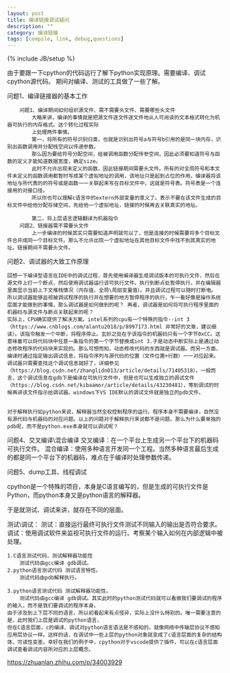 ```yaml
---
layout: post
title: 编译链接调试疑问
description: ""
category: 编译链接
tags: [compile, link, debug,questions]
---
```

{% include JB/setup %}

由于要跟一下cpython的代码运行了解下python实现原理。需要编译、调试cpython源代码。
期间对编译、测试的工具做了一些了解。

问题1、编译链接器的基本工作

		问题1、编译期间如何组织源文件、需不需要头文件、需要哪些头文件
			大略来讲，编译的事情就是把源文件逐文件逐文件地从人可阅读的文本格式转化为机器可执行的内存格式。这个转化过程实际
			上处理两件事情。
			第一，将所有的符号识别归类，也就是识别出符号a与符号b引用的是同一块内存，识别出函数调用并分配栈空间以传递参数。
			那么因为要给符号分配空间，给被调用函数分配传参空间，因此必须要知道符号与函数的定义才能知道数据宽度，确定size。
			此时不允许出现未定义的函数，因此链接期间需要头文件。所有的对全局符号和本文件未定义的函数调用都暂时写成某个虚拟地址的调用，该地址只是起到占位的作用，编译器将该地址与所代表的的符号或是函数一一关联起来写在目标文件中，这就是符号表。符号表是一个连接用的对接口径。
			所以你也可以理解c语言中的extern外部变量的意义了。表示不要在该文件生成的目标文件中给他分配存储空间，先给他一个虚拟地址，链接的时候再去关联真实的地址。

			第二，将上层语言逻辑翻译为机器指令 
		问题2、链接器需不需要头文件
			上一步编译的时候其实只需要知道声明就可以了，但是连接的时候需要将多个目标文件合并成同一个目标文件。那么不允许出现一个虚拟地址在其他目标文件中找不到其真实的地址。链接期间不需要头文件。

问题2、调试器的大致工作原理

	回想一下编译型语言在IDE中的调试过程，首先使用编译器生成调试版本的可执行文件，然后在源文件上打一个断点，然后使用调试器运行该可执行文件。执行到断点处暂停执行，并在编辑器里面显示当前上下文堆栈情况（内存值、全局\局部变量值）。并且调试过程可以随时打断电。
	所以调试器能够监视被调试程序的执行并在想要的地方暂停程序的执行，乍一看好像是操作系统层面才能做到的事情，那么调试器是如何做到的呢？ 再者，调试器是如何将可执行程序里面的机器码与源文件与断点关联起来的呢？
	实际上，CPU确实提供了解决方案。intel系列的cpu有一个特殊的指令--int 3（https://www.cnblogs.com/alantu2018/p/8997173.html 非常好的文章，建议细读）。该指令触发一个中断，将程序停止。玄妙之处在于该指令的机器码只有一个字节0xCC。这意味着可以将代码块中任意一条指令的第一个字节替换成int 3.于是动态中断实际上是通过动态修改程序的代码块来实现的。那么可想而知，动态修改代码的东西就是调试器。而另一方面，编译时通过指定输出调试信息，将指令序列与源代码的位置（文件位置+行数）一一对应起来。调试器只需要查找这个调试信息就好了，详细参见（https://blog.csdn.net/zhanglidn013/article/details/71405318）。一般而言，这个调试信息在gdb下是编译在可执行文件中，但是也可以生成独立的调试文件（https://blog.csdn.net/kibaamor/article/details/43230481），等到调试的时候再讲该文件指示给调试器。windows下VS IDE默认的调试文件就是独立的pdb文件。


	对于解释执行如python来说，解释器当然全权控制程序的运行。程序本身不需要编译，自然没有源代码与机器码的对应问题。以上的问题对于解释执行来说都不是问题。那么为什么要单独的pdb呢，而不是python.exe本身就可以调试呢？


问题4、交叉编译\混合编译
	交叉编译：在一个平台上生成另一个平台下的机器码可执行文件。
	混合编译：使用多种语言开发同一个工程。当然多种语言最后生成的都是同一个平台下的机器码，难点在于编译时处理参数传递。

问题5、dump工具、线程调试


cpython是一个特殊的项目，本身是C语言编写的，但是生成的可执行文件是Python，而python本身又是python语言的解释器。

于是就测试、调试来讲，就存在不同的层面。

测试\调试：
	测试：直接运行最终可执行文件测试不同输入的输出是否符合要求。
	调试：使用调试软件来监视可执行文件的运行。考察某个输入如何在内部逻辑中被处理。

	1.C语言测试代码，测试解释器功能性
		测试代码由gcc编译 gdb调试。
	2.python语言测试代码 测试语言特性。
		测试代码由pdb解释执行。

	3.python语言测试代码 测试解释器功能性。
		测试代码由gcc编译 gdb调试。其实此时的python测试代码就可以看做我们要调试的程序的输入，而不是我们要调试的程序本身。
	由于涉及到上下层不同的语言，所以初看起来有点怪异，实际上没什么特别的。唯一需要注意的是，此时我们上层是调试的python语言，
	但在C语言层面，c的编译、调试对python语言语法是不感知的。就像网络中传输层协议不感知应用层协议一样。这样的话，在调试中一些上层的python对象就变成了c语言层面的复杂的结构体，可读性变差。幸好在我们的例子中，cpython对于vscode提供了插件，可以在c语言层面调试查看调试内容所对应的上层概念。


https://zhuanlan.zhihu.com/p/34003929
